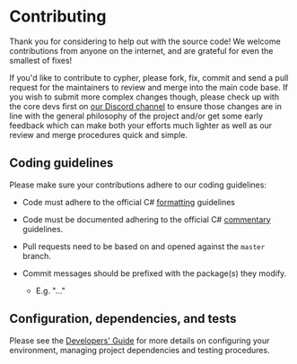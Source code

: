 # Contributing

Thank you for considering to help out with the source code! We welcome 
contributions from anyone on the internet, and are grateful for even the 
smallest of fixes!

If you'd like to contribute to cypher, please fork, fix, commit and send a 
pull request for the maintainers to review and merge into the main code base. If
you wish to submit more complex changes though, please check up with the core 
devs first on [our Discord channel](https://discord.gg/yVCSW5y2) to 
ensure those changes are in line with the general philosophy of the project 
and/or get some early feedback which can make both your efforts much lighter as
well as our review and merge procedures quick and simple.

## Coding guidelines

Please make sure your contributions adhere to our coding guidelines:

 * Code must adhere to the official C# 
[formatting](...) guidelines 

 * Code must be documented adhering to the official C# 
[commentary](...) guidelines.
 * Pull requests need to be based on and opened against the `master` branch.
 * Commit messages should be prefixed with the package(s) they modify.
   * E.g. "..."

## Configuration, dependencies, and tests

Please see the [Developers' Guide](SOON)
for more details on configuring your environment, managing project dependencies
and testing procedures.
